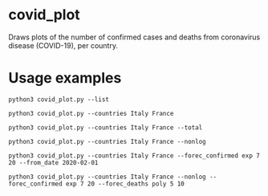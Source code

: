 # covid_plot
Draws plots of the number of confirmed cases and deaths from coronavirus disease (COVID-19), per country.

# Usage examples
```python3 covid_plot.py --list```

```python3 covid_plot.py --countries Italy France```

```python3 covid_plot.py --countries Italy France --total```

```python3 covid_plot.py --countries Italy France --nonlog```

```python3 covid_plot.py --countries Italy France --forec_confirmed exp 7 20 --from_date 2020-02-01```

```python3 covid_plot.py --countries Italy France --nonlog --forec_confirmed exp 7 20 --forec_deaths poly 5 10```